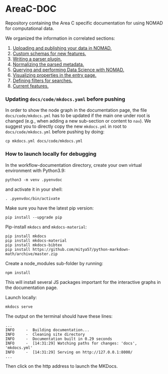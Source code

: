 # AreaC-DOC
Repository containing the Area C specific documentation for using NOMAD for computational data.


We organized the information in correlated sections:
1. [Uploading and publishing your data in NOMAD.](https://fairmat-nfdi.github.io/AreaC-DOC/uploading_and_publishing_data/intro/)
2. [Custom schemas for new features.](https://fairmat-nfdi.github.io/AreaC-DOC/custom_schemas_for_new_features/intro/)
3. [Writing a parser plugin.](https://fairmat-nfdi.github.io/AreaC-DOC/writing_a_parser_plugin/intro/)
4. [Normalizing the parsed metadata.](https://fairmat-nfdi.github.io/AreaC-DOC/normalizing_the_parsed_metadata/intro/)
5. [Querying and performing Data Science with NOMAD.](https://fairmat-nfdi.github.io/AreaC-DOC/querying_and_performing_Data_Science/intro/)
6. [Visualizing properties in the entry page.](https://fairmat-nfdi.github.io/AreaC-DOC/visualizing_properties_in_the_entry_page/intro/)
7. [Defining filters for searches.](https://fairmat-nfdi.github.io/AreaC-DOC/defining_filters_for_searches/intro/)
8. [Current features.](https://fairmat-nfdi.github.io/AreaC-DOC/current_features/intro/)


### Updating `docs/code/mkdocs.yaml` before pushing

In order to show the node graph in the documentation page, the file `docs/code/mkdocs.yml` has to be updated if the main one under root is changed (e.g., when adding a new sub-section or content to `nav`). We suggest you to directly copy the new `mkdocs.yml` in root to `docs/code/mkdocs.yml` before pushing by doing:
```
cp mkdocs.yml docs/code/mkdocs.yml
```

### How to launch locally for debugging

In the workflow-documentation directory, create your own virtual environment with Python3.9:
```
python3 -m venv .pyenvdoc
```
and activate it in your shell:
```
. .pyenvdoc/bin/activate
```

Make sure you have the latest pip version:
```
pip install --upgrade pip
```

Pip-install `mkdocs` and `mkdocs-material`:
```
pip install mkdocs
pip install mkdocs-material
pip install mkdocs-bibtex
pip install https://github.com/mitya57/python-markdown-math/archive/master.zip
```

Create a node_modules sub-folder by running:
```
npm install
```
This will install several JS packages important for the interactive graphs in the documentation page.

Launch locally:
```
mkdocs serve
```

The output on the terminal should have these lines:
```
...
INFO     -  Building documentation...
INFO     -  Cleaning site directory
INFO     -  Documentation built in 0.29 seconds
INFO     -  [14:31:29] Watching paths for changes: 'docs', 'mkdocs.yml'
INFO     -  [14:31:29] Serving on http://127.0.0.1:8000/
...
```
Then click on the http address to launch the MKDocs.
